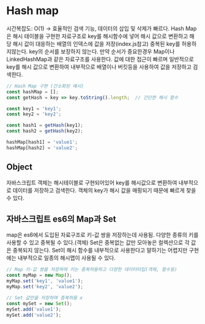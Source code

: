 # Hash map
시간복잡도: O(1) -> 효율적인 검색 기능, 데이터의 삽입 및 삭제가 빠르다.
Hash Map은 해시 테이블을 구현한 자료구조로 
key를 해시함수에 넣어 해시 값으로 변환하고 해당 해시 값이 대응하는 배열의 인덱스에 값을 저장(index.js참고)
중복된 key를 허용하지않는다. key의 순서를 보장하지 않는다. 만약 순서가 중요한경우 Map이나 LinkedHashMap과 같은 자료구조를 사용한다.
값에 대한 접근이 빠르며 일반적으로 key를 해시 값으로 변환하여 
내부적으로 배열이나 버킷등을 사용하여 값을 저장하고 검색한다.
```javascript
// Hash Map 구현 (간소화된 예시)
const hashMap = [];
const getHash = key => key.toString().length;  // 간단한 해시 함수

const key1 = 'key1';
const key2 = 'key2';

const hash1 = getHash(key1);
const hash2 = getHash(key2);

hashMap[hash1] = 'value1';
hashMap[hash2] = 'value2';
```

## Object
자바스크립트 객체는 해시테이블로 구현되어있어 key를 해시값으로 변환하여 내부적으로 데이터를 저장하고 검색한다.
객체의 key가 해시 값을 매핑되기 때문에 빠르게 찾을 수 있다.

## 자바스크립트 es6의 Map과 Set
map은 es6에서 도입된 자료구조로 키-값 쌍을 저장하는데 사용됨. 다양한 종류의 키를 사용할 수 있고 중복될 수 있다.(객체)
Set은 중복없는 값만 모아놓은 컬렉션으로 각 값은 중복되지 않는다.
Set이 해시 함수를 내부적으로 사용한다고 말하기는 어렵지만 구현에는 내부적으로 일종의 해시맵이 사용될 수 있다.
```javascript
// Map 키-값 쌍을 저장하며 키는 중복허용하고 다양한 데이터타입(객체, 함수등)
const myMap = new Map();
myMap.set('key1', 'value1');
myMap.set('key2', 'value2');

// Set 값만을 저장하며 중복허용 x
const mySet = new Set();
mySet.add('value1');
mySet.add('value2');
```